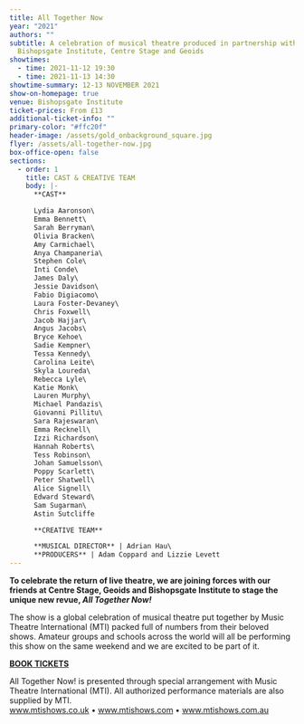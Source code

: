 ```yaml
---
title: All Together Now
year: "2021"
authors: ""
subtitle: A celebration of musical theatre produced in partnership with
  Bishopsgate Institute, Centre Stage and Geoids
showtimes:
  - time: 2021-11-12 19:30
  - time: 2021-11-13 14:30
showtime-summary: 12-13 NOVEMBER 2021
show-on-homepage: true
venue: Bishopsgate Institute
ticket-prices: From £13
additional-ticket-info: ""
primary-color: "#ffc20f"
header-image: /assets/gold_onbackground_square.jpg
flyer: /assets/all-together-now.jpg
box-office-open: false
sections:
  - order: 1
    title: CAST & CREATIVE TEAM
    body: |-
      **CAST**

      Lydia Aaronson\
      Emma Bennett\
      Sarah Berryman\
      Olivia Bracken\
      Amy Carmichael\
      Anya Champaneria\
      Stephen Cole\
      Inti Conde\
      James Daly\
      Jessie Davidson\
      Fabio Digiacomo\
      Laura Foster-Devaney\
      Chris Foxwell\
      Jacob Hajjar\
      Angus Jacobs\
      Bryce Kehoe\
      Sadie Kempner\
      Tessa Kennedy\
      Carolina Leite\
      Skyla Loureda\
      Rebecca Lyle\
      Katie Monk\
      Lauren Murphy\
      Michael Pandazis\
      Giovanni Pillitu\
      Sara Rajeswaran\
      Emma Recknell\
      Izzi Richardson\
      Hannah Roberts\
      Tess Robinson\
      Johan Samuelsson\
      Poppy Scarlett\
      Peter Shatwell\
      Alice Signell\
      Edward Steward\
      Sam Sugarman\
      Astin Sutcliffe

      **CREATIVE TEAM**

      **MUSICAL DIRECTOR** | Adrian Hau\
      **PRODUCERS** | Adam Coppard and Lizzie Levett
---
```

**To celebrate the return of live theatre, we are joining forces with our friends at Centre Stage, Geoids and Bishopsgate Institute to stage the unique new revue, *All Together Now!*** 

The show is a global celebration of musical theatre put together by Music Theatre International (MTI) packed full of numbers from their beloved shows. Amateur groups and schools across the world will all be performing this show on the same weekend and we are excited to be part of it.

**[BOOK TICKETS](https://www.bishopsgate.org.uk/whats-on/activity/all-together-now#dates-and-times)**

All Together Now! is presented through special arrangement with Music Theatre International (MTI). All authorized performance materials are also supplied by MTI.\
www.mtishows.co.uk • www.mtishows.com • www.mtishows.com.au